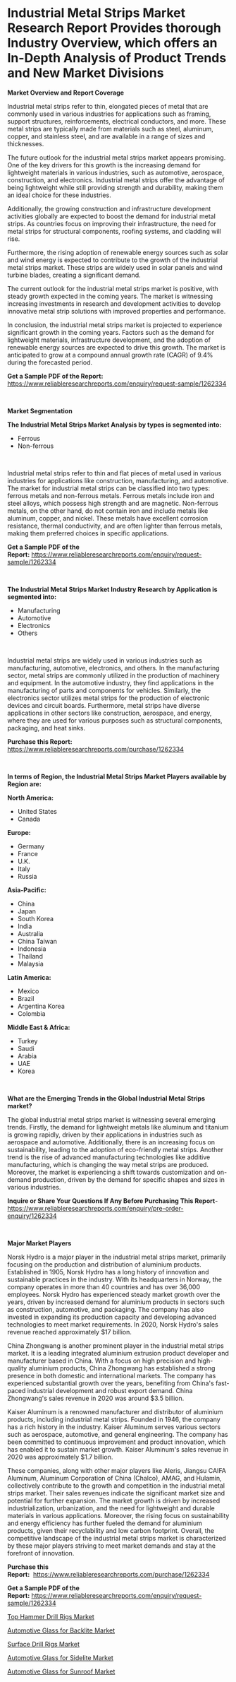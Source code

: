 <p><h1>Industrial Metal Strips Market Research Report Provides thorough Industry Overview, which offers an In-Depth Analysis of Product Trends and New Market Divisions</h1></p><p><strong>Market Overview and Report Coverage</strong></p>
<p><p>Industrial metal strips refer to thin, elongated pieces of metal that are commonly used in various industries for applications such as framing, support structures, reinforcements, electrical conductors, and more. These metal strips are typically made from materials such as steel, aluminum, copper, and stainless steel, and are available in a range of sizes and thicknesses.</p><p>The future outlook for the industrial metal strips market appears promising. One of the key drivers for this growth is the increasing demand for lightweight materials in various industries, such as automotive, aerospace, construction, and electronics. Industrial metal strips offer the advantage of being lightweight while still providing strength and durability, making them an ideal choice for these industries.</p><p>Additionally, the growing construction and infrastructure development activities globally are expected to boost the demand for industrial metal strips. As countries focus on improving their infrastructure, the need for metal strips for structural components, roofing systems, and cladding will rise.</p><p>Furthermore, the rising adoption of renewable energy sources such as solar and wind energy is expected to contribute to the growth of the industrial metal strips market. These strips are widely used in solar panels and wind turbine blades, creating a significant demand.</p><p>The current outlook for the industrial metal strips market is positive, with steady growth expected in the coming years. The market is witnessing increasing investments in research and development activities to develop innovative metal strip solutions with improved properties and performance.</p><p>In conclusion, the industrial metal strips market is projected to experience significant growth in the coming years. Factors such as the demand for lightweight materials, infrastructure development, and the adoption of renewable energy sources are expected to drive this growth. The market is anticipated to grow at a compound annual growth rate (CAGR) of 9.4% during the forecasted period.</p></p>
<p><strong>Get a Sample PDF of the Report:</strong> <a href="https://www.reliableresearchreports.com/enquiry/request-sample/1262334">https://www.reliableresearchreports.com/enquiry/request-sample/1262334</a></p>
<p>&nbsp;</p>
<p><strong>Market Segmentation</strong></p>
<p><strong>The Industrial Metal Strips Market Analysis by types is segmented into:</strong></p>
<p><ul><li>Ferrous</li><li>Non-ferrous</li></ul></p>
<p>&nbsp;</p>
<p><p>Industrial metal strips refer to thin and flat pieces of metal used in various industries for applications like construction, manufacturing, and automotive. The market for industrial metal strips can be classified into two types: ferrous metals and non-ferrous metals. Ferrous metals include iron and steel alloys, which possess high strength and are magnetic. Non-ferrous metals, on the other hand, do not contain iron and include metals like aluminum, copper, and nickel. These metals have excellent corrosion resistance, thermal conductivity, and are often lighter than ferrous metals, making them preferred choices in specific applications.</p></p>
<p><strong>Get a Sample PDF of the Report:</strong>&nbsp;<a href="https://www.reliableresearchreports.com/enquiry/request-sample/1262334">https://www.reliableresearchreports.com/enquiry/request-sample/1262334</a></p>
<p>&nbsp;</p>
<p><strong>The Industrial Metal Strips Market Industry Research by Application is segmented into:</strong></p>
<p><ul><li>Manufacturing</li><li>Automotive</li><li>Electronics</li><li>Others</li></ul></p>
<p>&nbsp;</p>
<p><p>Industrial metal strips are widely used in various industries such as manufacturing, automotive, electronics, and others. In the manufacturing sector, metal strips are commonly utilized in the production of machinery and equipment. In the automotive industry, they find applications in the manufacturing of parts and components for vehicles. Similarly, the electronics sector utilizes metal strips for the production of electronic devices and circuit boards. Furthermore, metal strips have diverse applications in other sectors like construction, aerospace, and energy, where they are used for various purposes such as structural components, packaging, and heat sinks.</p></p>
<p><strong>Purchase this Report:</strong>&nbsp; <a href="https://www.reliableresearchreports.com/purchase/1262334">https://www.reliableresearchreports.com/purchase/1262334</a></p>
<p>&nbsp;</p>
<p><strong>In terms of Region, the Industrial Metal Strips Market Players available by Region are:</strong></p>
<p>
    <p> <strong> North America: </strong>
        <ul>
            <li>United States</li>
            <li>Canada</li>
        </ul>
        </p> 
    <p> <strong> Europe: </strong>
        <ul>
            <li>Germany</li>
            <li>France</li>
            <li>U.K.</li>
            <li>Italy</li>
            <li>Russia</li>
        </ul>
        </p> 
    <p> <strong> Asia-Pacific: </strong>
        <ul>
            <li>China</li>
            <li>Japan</li>
            <li>South Korea</li>
            <li>India</li>
            <li>Australia</li>
            <li>China Taiwan</li>
            <li>Indonesia</li>
            <li>Thailand</li>
            <li>Malaysia</li>
        </ul>
        </p> 
    <p> <strong> Latin America: </strong>
        <ul>
            <li>Mexico</li>
            <li>Brazil</li>
            <li>Argentina Korea</li>
            <li>Colombia</li>
        </ul>
        </p> 
    <p> <strong> Middle East & Africa: </strong>
        <ul>
            <li>Turkey</li>
            <li>Saudi</li>
            <li>Arabia</li>
            <li>UAE</li>
            <li>Korea</li>
        </ul>
    </p>
    </p>
<p>&nbsp;</p>
<p><strong>What are the Emerging Trends in the Global Industrial Metal Strips market?</strong></p>
<p><p>The global industrial metal strips market is witnessing several emerging trends. Firstly, the demand for lightweight metals like aluminum and titanium is growing rapidly, driven by their applications in industries such as aerospace and automotive. Additionally, there is an increasing focus on sustainability, leading to the adoption of eco-friendly metal strips. Another trend is the rise of advanced manufacturing technologies like additive manufacturing, which is changing the way metal strips are produced. Moreover, the market is experiencing a shift towards customization and on-demand production, driven by the demand for specific shapes and sizes in various industries.</p></p>
<p><strong>Inquire or Share Your Questions If Any Before Purchasing This Report</strong>- <a href="https://www.reliableresearchreports.com/enquiry/pre-order-enquiry/1262334">https://www.reliableresearchreports.com/enquiry/pre-order-enquiry/1262334</a></p>
<p>&nbsp;</p>
<p><strong>Major Market Players</strong></p>
<p><p>Norsk Hydro is a major player in the industrial metal strips market, primarily focusing on the production and distribution of aluminium products. Established in 1905, Norsk Hydro has a long history of innovation and sustainable practices in the industry. With its headquarters in Norway, the company operates in more than 40 countries and has over 36,000 employees. Norsk Hydro has experienced steady market growth over the years, driven by increased demand for aluminium products in sectors such as construction, automotive, and packaging. The company has also invested in expanding its production capacity and developing advanced technologies to meet market requirements. In 2020, Norsk Hydro's sales revenue reached approximately $17 billion.</p><p>China Zhongwang is another prominent player in the industrial metal strips market. It is a leading integrated aluminium extrusion product developer and manufacturer based in China. With a focus on high precision and high-quality aluminium products, China Zhongwang has established a strong presence in both domestic and international markets. The company has experienced substantial growth over the years, benefiting from China's fast-paced industrial development and robust export demand. China Zhongwang's sales revenue in 2020 was around $3.5 billion.</p><p>Kaiser Aluminum is a renowned manufacturer and distributor of aluminium products, including industrial metal strips. Founded in 1946, the company has a rich history in the industry. Kaiser Aluminum serves various sectors such as aerospace, automotive, and general engineering. The company has been committed to continuous improvement and product innovation, which has enabled it to sustain market growth. Kaiser Aluminum's sales revenue in 2020 was approximately $1.7 billion.</p><p>These companies, along with other major players like Aleris, Jiangsu CAIFA Aluminum, Aluminum Corporation of China (Chalco), AMAG, and Hulamin, collectively contribute to the growth and competition in the industrial metal strips market. Their sales revenues indicate the significant market size and potential for further expansion. The market growth is driven by increased industrialization, urbanization, and the need for lightweight and durable materials in various applications. Moreover, the rising focus on sustainability and energy efficiency has further fueled the demand for aluminium products, given their recyclability and low carbon footprint. Overall, the competitive landscape of the industrial metal strips market is characterized by these major players striving to meet market demands and stay at the forefront of innovation.</p></p>
<p><strong>Purchase this Report:</strong>&nbsp;&nbsp;<a href="https://www.reliableresearchreports.com/purchase/1262334">https://www.reliableresearchreports.com/purchase/1262334</a></p>
<p></p>
<p><strong>Get a Sample PDF of the Report:</strong>&nbsp;<a href="https://www.reliableresearchreports.com/enquiry/request-sample/1262334">https://www.reliableresearchreports.com/enquiry/request-sample/1262334</a></p>
<p><p><a href="https://medium.com/@joelstrosin1928/top-hammer-drill-rigs-market-size-growth-forecast-2023-2030-b7ef0e7af997">Top Hammer Drill Rigs Market</a></p><p><a href="https://www.linkedin.com/pulse/automotive-glass-backlite-market-insights-players-forecast/">Automotive Glass for Backlite Market</a></p><p><a href="https://medium.com/@ursulastark1/surface-drill-rigs-market-size-growth-forecast-2023-2030-034ae9ee7fc6">Surface Drill Rigs Market</a></p><p><a href="https://www.linkedin.com/pulse/automotive-glass-sidelite-market-insights-players-forecast/">Automotive Glass for Sidelite Market</a></p><p><a href="https://www.linkedin.com/pulse/automotive-glass-sunroof-market-size-2023-2030-global/">Automotive Glass for Sunroof Market</a></p></p>